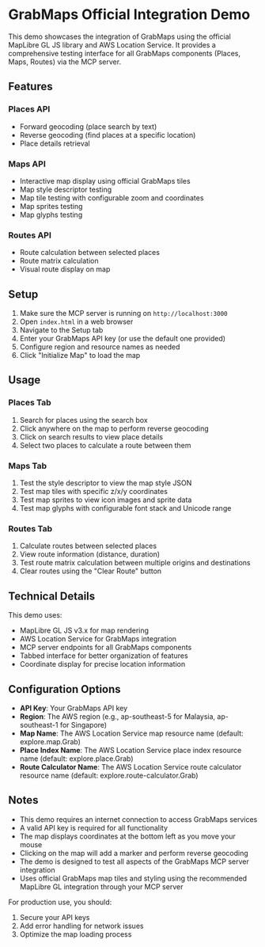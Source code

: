 # GrabMaps Official Integration Demo

This demo showcases the integration of GrabMaps using the official MapLibre GL JS library and AWS Location Service. It provides a comprehensive testing interface for all GrabMaps components (Places, Maps, Routes) via the MCP server.

## Features

### Places API
- Forward geocoding (place search by text)
- Reverse geocoding (find places at a specific location)
- Place details retrieval

### Maps API
- Interactive map display using official GrabMaps tiles
- Map style descriptor testing
- Map tile testing with configurable zoom and coordinates
- Map sprites testing
- Map glyphs testing

### Routes API
- Route calculation between selected places
- Route matrix calculation
- Visual route display on map

## Setup

1. Make sure the MCP server is running on `http://localhost:3000`
2. Open `index.html` in a web browser
3. Navigate to the Setup tab
4. Enter your GrabMaps API key (or use the default one provided)
5. Configure region and resource names as needed
6. Click "Initialize Map" to load the map

## Usage

### Places Tab
1. Search for places using the search box
2. Click anywhere on the map to perform reverse geocoding
3. Click on search results to view place details
4. Select two places to calculate a route between them

### Maps Tab
1. Test the style descriptor to view the map style JSON
2. Test map tiles with specific z/x/y coordinates
3. Test map sprites to view icon images and sprite data
4. Test map glyphs with configurable font stack and Unicode range

### Routes Tab
1. Calculate routes between selected places
2. View route information (distance, duration)
3. Test route matrix calculation between multiple origins and destinations
4. Clear routes using the "Clear Route" button

## Technical Details

This demo uses:

- MapLibre GL JS v3.x for map rendering
- AWS Location Service for GrabMaps integration
- MCP server endpoints for all GrabMaps components
- Tabbed interface for better organization of features
- Coordinate display for precise location information

## Configuration Options

- **API Key**: Your GrabMaps API key
- **Region**: The AWS region (e.g., ap-southeast-5 for Malaysia, ap-southeast-1 for Singapore)
- **Map Name**: The AWS Location Service map resource name (default: explore.map.Grab)
- **Place Index Name**: The AWS Location Service place index resource name (default: explore.place.Grab)
- **Route Calculator Name**: The AWS Location Service route calculator resource name (default: explore.route-calculator.Grab)

## Notes

- This demo requires an internet connection to access GrabMaps services
- A valid API key is required for all functionality
- The map displays coordinates at the bottom left as you move your mouse
- Clicking on the map will add a marker and perform reverse geocoding
- The demo is designed to test all aspects of the GrabMaps MCP server integration
- Uses official GrabMaps map tiles and styling using the recommended MapLibre GL integration through your MCP server

For production use, you should:
1. Secure your API keys
2. Add error handling for network issues
3. Optimize the map loading process
